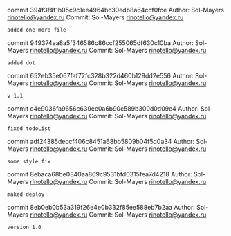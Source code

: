 commit 394f3f4f1b05c9c1ee4964bc30edb8a64ccf0fce
Author: Sol-Mayers <rinotello@yandex.ru>
Commit: Sol-Mayers <rinotello@yandex.ru>

    added one more file

commit 949374ea8a5f346586c86ccf255065df630c10ba
Author: Sol-Mayers <rinotello@yandex.ru>
Commit: Sol-Mayers <rinotello@yandex.ru>

    added dot

commit 652eb35e067faf72fc328b322d460b129dd2e556
Author: Sol-Mayers <rinotello@yandex.ru>
Commit: Sol-Mayers <rinotello@yandex.ru>

    v 1.1

commit c4e9036fa9656c639ec0a6b90c589b300d0d09e4
Author: Sol-Mayers <rinotello@yandex.ru>
Commit: Sol-Mayers <rinotello@yandex.ru>

    fixed todoList

commit adf24385deccf406c8451a68bb5809b04f5d0a34
Author: Sol-Mayers <rinotello@yandex.ru>
Commit: Sol-Mayers <rinotello@yandex.ru>

    some style fix

commit 8ebaca68be0840aa869c9531bfd0315fea7d4218
Author: Sol-Mayers <rinotello@yandex.ru>
Commit: Sol-Mayers <rinotello@yandex.ru>

    maked deploy

commit 8eb0eb0b53a319f26e4e0b332f85ee588eb7b2aa
Author: Sol-Mayers <rinotello@yandex.ru>
Commit: Sol-Mayers <rinotello@yandex.ru>

    version 1.0
